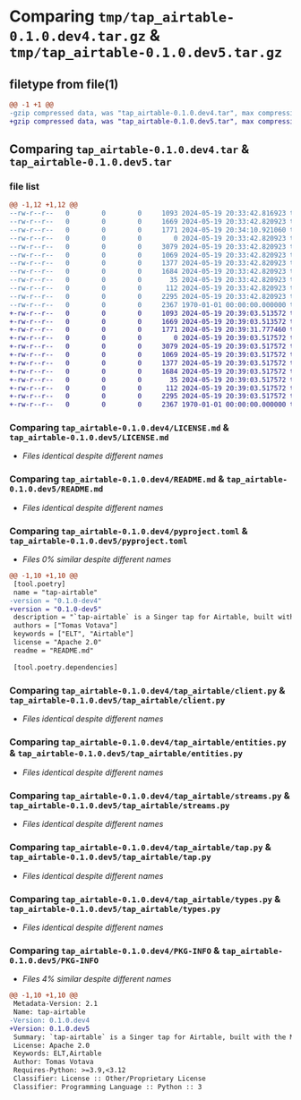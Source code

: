 # Comparing `tmp/tap_airtable-0.1.0.dev4.tar.gz` & `tmp/tap_airtable-0.1.0.dev5.tar.gz`

## filetype from file(1)

```diff
@@ -1 +1 @@
-gzip compressed data, was "tap_airtable-0.1.0.dev4.tar", max compression
+gzip compressed data, was "tap_airtable-0.1.0.dev5.tar", max compression
```

## Comparing `tap_airtable-0.1.0.dev4.tar` & `tap_airtable-0.1.0.dev5.tar`

### file list

```diff
@@ -1,12 +1,12 @@
--rw-r--r--   0        0        0     1093 2024-05-19 20:33:42.816923 tap_airtable-0.1.0.dev4/LICENSE.md
--rw-r--r--   0        0        0     1669 2024-05-19 20:33:42.820923 tap_airtable-0.1.0.dev4/README.md
--rw-r--r--   0        0        0     1771 2024-05-19 20:34:10.921060 tap_airtable-0.1.0.dev4/pyproject.toml
--rw-r--r--   0        0        0        0 2024-05-19 20:33:42.820923 tap_airtable-0.1.0.dev4/tap_airtable/__init__.py
--rw-r--r--   0        0        0     3079 2024-05-19 20:33:42.820923 tap_airtable-0.1.0.dev4/tap_airtable/client.py
--rw-r--r--   0        0        0     1069 2024-05-19 20:33:42.820923 tap_airtable-0.1.0.dev4/tap_airtable/entities.py
--rw-r--r--   0        0        0     1377 2024-05-19 20:33:42.820923 tap_airtable-0.1.0.dev4/tap_airtable/streams.py
--rw-r--r--   0        0        0     1684 2024-05-19 20:33:42.820923 tap_airtable-0.1.0.dev4/tap_airtable/tap.py
--rw-r--r--   0        0        0       35 2024-05-19 20:33:42.820923 tap_airtable-0.1.0.dev4/tap_airtable/tests/__init__.py
--rw-r--r--   0        0        0      112 2024-05-19 20:33:42.820923 tap_airtable-0.1.0.dev4/tap_airtable/tests/test_tap.py
--rw-r--r--   0        0        0     2295 2024-05-19 20:33:42.820923 tap_airtable-0.1.0.dev4/tap_airtable/types.py
--rw-r--r--   0        0        0     2367 1970-01-01 00:00:00.000000 tap_airtable-0.1.0.dev4/PKG-INFO
+-rw-r--r--   0        0        0     1093 2024-05-19 20:39:03.513572 tap_airtable-0.1.0.dev5/LICENSE.md
+-rw-r--r--   0        0        0     1669 2024-05-19 20:39:03.513572 tap_airtable-0.1.0.dev5/README.md
+-rw-r--r--   0        0        0     1771 2024-05-19 20:39:31.777460 tap_airtable-0.1.0.dev5/pyproject.toml
+-rw-r--r--   0        0        0        0 2024-05-19 20:39:03.517572 tap_airtable-0.1.0.dev5/tap_airtable/__init__.py
+-rw-r--r--   0        0        0     3079 2024-05-19 20:39:03.517572 tap_airtable-0.1.0.dev5/tap_airtable/client.py
+-rw-r--r--   0        0        0     1069 2024-05-19 20:39:03.517572 tap_airtable-0.1.0.dev5/tap_airtable/entities.py
+-rw-r--r--   0        0        0     1377 2024-05-19 20:39:03.517572 tap_airtable-0.1.0.dev5/tap_airtable/streams.py
+-rw-r--r--   0        0        0     1684 2024-05-19 20:39:03.517572 tap_airtable-0.1.0.dev5/tap_airtable/tap.py
+-rw-r--r--   0        0        0       35 2024-05-19 20:39:03.517572 tap_airtable-0.1.0.dev5/tap_airtable/tests/__init__.py
+-rw-r--r--   0        0        0      112 2024-05-19 20:39:03.517572 tap_airtable-0.1.0.dev5/tap_airtable/tests/test_tap.py
+-rw-r--r--   0        0        0     2295 2024-05-19 20:39:03.517572 tap_airtable-0.1.0.dev5/tap_airtable/types.py
+-rw-r--r--   0        0        0     2367 1970-01-01 00:00:00.000000 tap_airtable-0.1.0.dev5/PKG-INFO
```

### Comparing `tap_airtable-0.1.0.dev4/LICENSE.md` & `tap_airtable-0.1.0.dev5/LICENSE.md`

 * *Files identical despite different names*

### Comparing `tap_airtable-0.1.0.dev4/README.md` & `tap_airtable-0.1.0.dev5/README.md`

 * *Files identical despite different names*

### Comparing `tap_airtable-0.1.0.dev4/pyproject.toml` & `tap_airtable-0.1.0.dev5/pyproject.toml`

 * *Files 0% similar despite different names*

```diff
@@ -1,10 +1,10 @@
 [tool.poetry]
 name = "tap-airtable"
-version = "0.1.0-dev4"
+version = "0.1.0-dev5"
 description = "`tap-airtable` is a Singer tap for Airtable, built with the Meltano SDK for Singer Taps."
 authors = ["Tomas Votava"]
 keywords = ["ELT", "Airtable"]
 license = "Apache 2.0"
 readme = "README.md"
 
 [tool.poetry.dependencies]
```

### Comparing `tap_airtable-0.1.0.dev4/tap_airtable/client.py` & `tap_airtable-0.1.0.dev5/tap_airtable/client.py`

 * *Files identical despite different names*

### Comparing `tap_airtable-0.1.0.dev4/tap_airtable/entities.py` & `tap_airtable-0.1.0.dev5/tap_airtable/entities.py`

 * *Files identical despite different names*

### Comparing `tap_airtable-0.1.0.dev4/tap_airtable/streams.py` & `tap_airtable-0.1.0.dev5/tap_airtable/streams.py`

 * *Files identical despite different names*

### Comparing `tap_airtable-0.1.0.dev4/tap_airtable/tap.py` & `tap_airtable-0.1.0.dev5/tap_airtable/tap.py`

 * *Files identical despite different names*

### Comparing `tap_airtable-0.1.0.dev4/tap_airtable/types.py` & `tap_airtable-0.1.0.dev5/tap_airtable/types.py`

 * *Files identical despite different names*

### Comparing `tap_airtable-0.1.0.dev4/PKG-INFO` & `tap_airtable-0.1.0.dev5/PKG-INFO`

 * *Files 4% similar despite different names*

```diff
@@ -1,10 +1,10 @@
 Metadata-Version: 2.1
 Name: tap-airtable
-Version: 0.1.0.dev4
+Version: 0.1.0.dev5
 Summary: `tap-airtable` is a Singer tap for Airtable, built with the Meltano SDK for Singer Taps.
 License: Apache 2.0
 Keywords: ELT,Airtable
 Author: Tomas Votava
 Requires-Python: >=3.9,<3.12
 Classifier: License :: Other/Proprietary License
 Classifier: Programming Language :: Python :: 3
```


